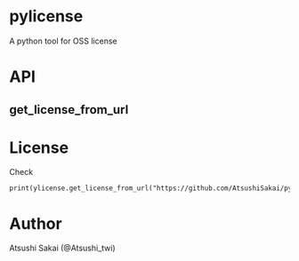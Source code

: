 # pylicense
A python tool for OSS license

# API

## get_license_from_url


# License

Check

    print(ylicense.get_license_from_url("https://github.com/AtsushiSakai/pylicense"))
    
# Author

Atsushi Sakai (@Atsushi_twi)


